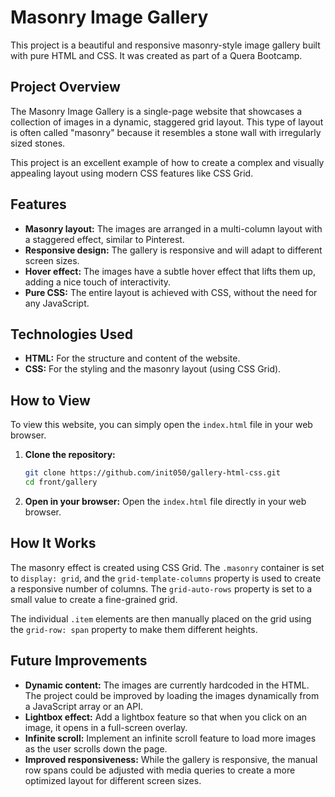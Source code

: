# Masonry Image Gallery

This project is a beautiful and responsive masonry-style image gallery built with pure HTML and CSS. It was created as part of a Quera Bootcamp.

## Project Overview

The Masonry Image Gallery is a single-page website that showcases a collection of images in a dynamic, staggered grid layout. This type of layout is often called "masonry" because it resembles a stone wall with irregularly sized stones.

This project is an excellent example of how to create a complex and visually appealing layout using modern CSS features like CSS Grid.

## Features

*   **Masonry layout:** The images are arranged in a multi-column layout with a staggered effect, similar to Pinterest.
*   **Responsive design:** The gallery is responsive and will adapt to different screen sizes.
*   **Hover effect:** The images have a subtle hover effect that lifts them up, adding a nice touch of interactivity.
*   **Pure CSS:** The entire layout is achieved with CSS, without the need for any JavaScript.

## Technologies Used

*   **HTML:** For the structure and content of the website.
*   **CSS:** For the styling and the masonry layout (using CSS Grid).

## How to View

To view this website, you can simply open the `index.html` file in your web browser.

1.  **Clone the repository:**
    ```bash
    git clone https://github.com/init050/gallery-html-css.git
    cd front/gallery
    ```

2.  **Open in your browser:**
    Open the `index.html` file directly in your web browser.

## How It Works

The masonry effect is created using CSS Grid. The `.masonry` container is set to `display: grid`, and the `grid-template-columns` property is used to create a responsive number of columns. The `grid-auto-rows` property is set to a small value to create a fine-grained grid.

The individual `.item` elements are then manually placed on the grid using the `grid-row: span` property to make them different heights.

## Future Improvements

*   **Dynamic content:** The images are currently hardcoded in the HTML. The project could be improved by loading the images dynamically from a JavaScript array or an API.
*   **Lightbox effect:** Add a lightbox feature so that when you click on an image, it opens in a full-screen overlay.
*   **Infinite scroll:** Implement an infinite scroll feature to load more images as the user scrolls down the page.
*   **Improved responsiveness:** While the gallery is responsive, the manual row spans could be adjusted with media queries to create a more optimized layout for different screen sizes.
